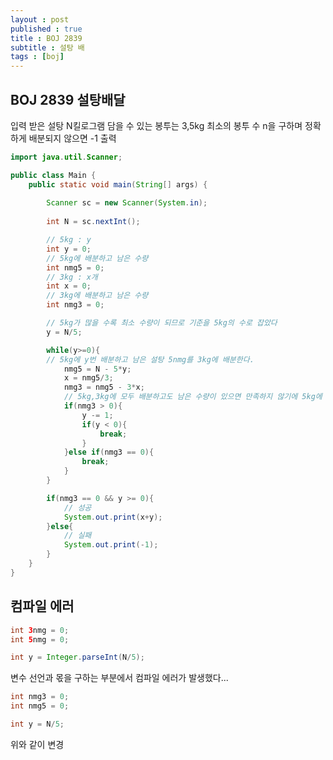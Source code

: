 ```yaml
---
layout : post
published : true
title : BOJ 2839
subtitle : 설탕 배
tags : [boj]
---
```


## BOJ 2839 설탕배달
입력 받은 설탕 N킬로그램
담을 수 있는 봉투는 3,5kg
최소의 봉투 수 n을 구하며 정확하게 배분되지 않으면 -1 출력


```java
import java.util.Scanner;

public class Main {
	public static void main(String[] args) {
		
		Scanner sc = new Scanner(System.in);
			
		int N = sc.nextInt();

		// 5kg : y
		int y = 0;
		// 5kg에 배분하고 남은 수량
		int nmg5 = 0;
		// 3kg : x개
		int x = 0;
		// 3kg에 배분하고 남은 수량
		int nmg3 = 0;

		// 5kg가 많을 수록 최소 수량이 되므로 기준을 5kg의 수로 잡았다
		y = N/5;

		while(y>=0){
		// 5kg에 y번 배분하고 남은 설탕 5nmg를 3kg에 배분한다.
			nmg5 = N - 5*y;
			x = nmg5/3;
			nmg3 = nmg5 - 3*x;
			// 5kg,3kg에 모두 배분하고도 남은 수량이 있으면 만족하지 않기에 5kg에 배분한 수량을 줄이고 다시 반복
			if(nmg3 > 0){
				y -= 1;
				if(y < 0){
					break;
				}
			}else if(nmg3 == 0){
				break;
			}
		}

		if(nmg3 == 0 && y >= 0){
			// 성공
			System.out.print(x+y);
		}else{
			// 실패
			System.out.print(-1);
		}
	}
}
```

## 컴파일 에러
```java
int 3nmg = 0;
int 5nmg = 0;

int y = Integer.parseInt(N/5);
```

변수 선언과 몫을 구하는 부분에서 컴파일 에러가 발생했다...

```java
int nmg3 = 0;
int nmg5 = 0;

int y = N/5;
```

위와 같이 변경

